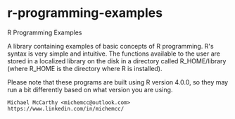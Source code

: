 # r-programming-examples
R Programming Examples

A library containing examples of basic concepts of R programming. R's syntax is very simple and intuitive. The functions available to the user are stored in a localized library on the disk in a directory called R_HOME/library (where R_HOME is the directory where R is installed).

Please note that these programs are built using R version 4.0.0, so they may run a bit differently based on what version you are using.

    Michael McCarthy <michemcc@outlook.com>
    https://www.linkedin.com/in/michemcc/

